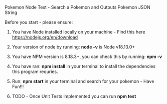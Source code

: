 Pokemon Node Test - Search a Pokemon and Outputs Pokemon JSON String

Before you start - please ensure:
1) You have Node installed locally on your machine - Find this here https://nodejs.org/en/download
2) Your version of node by running: **node -v** is Node v18.13.0+
3) You have NPM version is 8.18.3+, you can check this by running: **npm -v**
4) You have ran: **npm install** in your terminal to install the dependencies this program requries.
5) Run: **npm start** in your terminal and search for your pokemon - Have Fun!!!


6) TODO - Once Unit Tests implemented you can run **npm test**